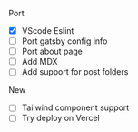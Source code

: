 Port

- [x] VScode Eslint
- [ ] Port gatsby config info
- [ ] Port about page
- [ ] Add MDX
- [ ] Add support for post folders

New

- [ ] Tailwind component support
- [ ] Try deploy on Vercel
